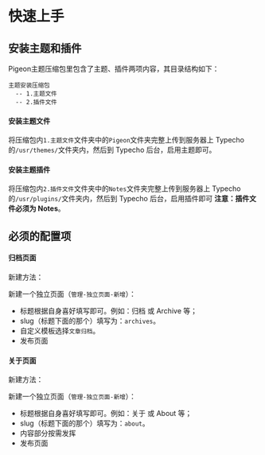 # 快速上手

## 安装主题和插件

Pigeon主题压缩包里包含了主题、插件两项内容，其目录结构如下：

```
主题安装压缩包
  -- 1.主题文件
  -- 2.插件文件
```

#### 安装主题文件

将压缩包内`1.主题文件`文件夹中的`Pigeon`文件夹完整上传到服务器上 Typecho 的`/usr/themes/`文件夹内，然后到 Typecho 后台，启用主题即可。

#### 安装主题插件

将压缩包内`2.插件文件`文件夹中的`Notes`文件夹完整上传到服务器上 Typecho 的`/usr/plugins/`文件夹内，然后到 Typecho 后台，启用插件即可 **注意：插件文件必须为 Notes**。

## 必须的配置项

#### 归档页面

新建方法：

新建一个独立页面（`管理-独立页面-新增`）：

- 标题根据自身喜好填写即可。例如：归档 或 Archive 等；
- slug（标题下面的那个）填写为：`archives`。
- 自定义模板选择`文章归档`。
- 发布页面

#### 关于页面

新建方法：

新建一个独立页面（`管理-独立页面-新增`）：

- 标题根据自身喜好填写即可。例如：关于 或 About 等；
- slug（标题下面的那个）填写为：`about`。
- 内容部分按需发挥
- 发布页面

